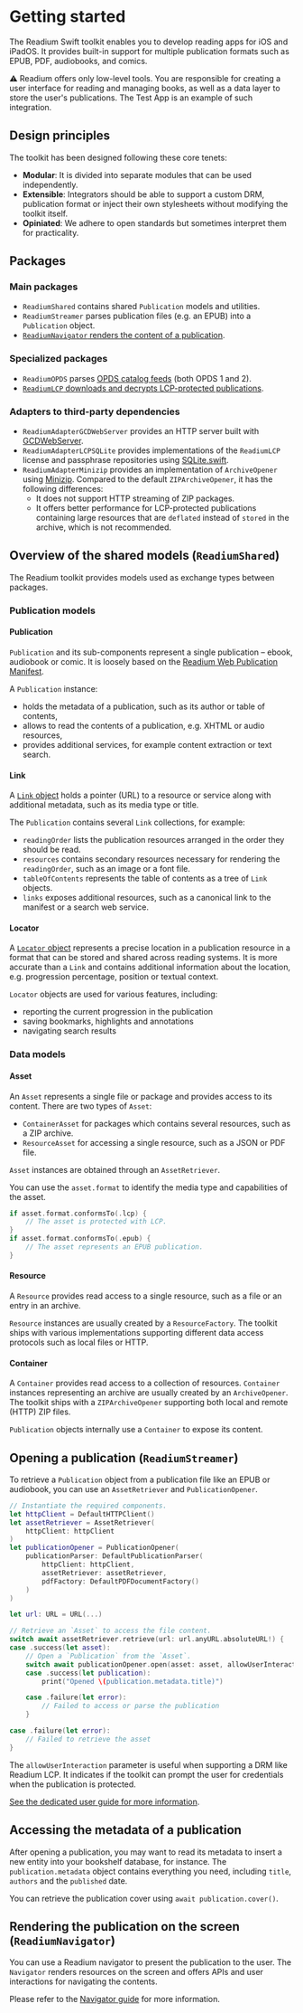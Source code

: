 # Getting started

The Readium Swift toolkit enables you to develop reading apps for iOS and iPadOS. It provides built-in support for multiple publication formats such as EPUB, PDF, audiobooks, and comics.

:warning: Readium offers only low-level tools. You are responsible for creating a user interface for reading and managing books, as well as a data layer to store the user's publications. The Test App is an example of such integration.

## Design principles

The toolkit has been designed following these core tenets:

* **Modular**: It is divided into separate modules that can be used independently.
* **Extensible**: Integrators should be able to support a custom DRM, publication format or inject their own stylesheets without modifying the toolkit itself.
* **Opiniated**: We adhere to open standards but sometimes interpret them for practicality.

## Packages

### Main packages

* `ReadiumShared` contains shared `Publication` models and utilities.
* `ReadiumStreamer` parses publication files (e.g. an EPUB) into a `Publication` object.
* [`ReadiumNavigator` renders the content of a publication](Navigator/Navigator.md).

### Specialized packages

* `ReadiumOPDS` parses [OPDS catalog feeds](https://opds.io) (both OPDS 1 and 2).
* [`ReadiumLCP` downloads and decrypts LCP-protected publications](Readium%20LCP.md).

### Adapters to third-party dependencies

* `ReadiumAdapterGCDWebServer` provides an HTTP server built with [GCDWebServer](https://github.com/swisspol/GCDWebServer).
* `ReadiumAdapterLCPSQLite` provides implementations of the `ReadiumLCP` license and passphrase repositories using [SQLite.swift](https://github.com/stephencelis/SQLite.swift).
* `ReadiumAdapterMinizip` provides an implementation of `ArchiveOpener` using [Minizip](https://github.com/marmelroy/Zip). Compared to the default `ZIPArchiveOpener`, it has the following differences:  
    * It does not support HTTP streaming of ZIP packages.  
    * It offers better performance for LCP-protected publications containing large resources that are `deflated` instead of `stored` in the archive, which is not recommended.

## Overview of the shared models (`ReadiumShared`)

The Readium toolkit provides models used as exchange types between packages.

### Publication models

#### Publication

`Publication` and its sub-components represent a single publication – ebook, audiobook or comic. It is loosely based on the [Readium Web Publication Manifest](https://readium.org/webpub-manifest/).

A `Publication` instance:

* holds the metadata of a publication, such as its author or table of contents,
* allows to read the contents of a publication, e.g. XHTML or audio resources,
* provides additional services, for example content extraction or text search.

#### Link

A [`Link` object](https://readium.org/webpub-manifest/#24-the-link-object) holds a pointer (URL) to a resource or service along with additional metadata, such as its media type or title.

The `Publication` contains several `Link` collections, for example:

* `readingOrder` lists the publication resources arranged in the order they should be read.
* `resources` contains secondary resources necessary for rendering the `readingOrder`, such as an image or a font file.
* `tableOfContents` represents the table of contents as a tree of `Link` objects.
* `links` exposes additional resources, such as a canonical link to the manifest or a search web service.

#### Locator

A [`Locator` object](https://readium.org/architecture/models/locators/) represents a precise location in a publication resource in a format that can be stored and shared across reading systems. It is more accurate than a `Link` and contains additional information about the location, e.g. progression percentage, position or textual context.

`Locator` objects are used for various features, including:

* reporting the current progression in the publication
* saving bookmarks, highlights and annotations
* navigating search results

### Data models

#### Asset

An `Asset` represents a single file or package and provides access to its content. There are two types of `Asset`:

* `ContainerAsset` for packages which contains several resources, such as a ZIP archive.
* `ResourceAsset` for accessing a single resource, such as a JSON or PDF file.

`Asset` instances are obtained through an `AssetRetriever`.

You can use the `asset.format` to identify the media type and capabilities of the asset.

```swift
if asset.format.conformsTo(.lcp) {
    // The asset is protected with LCP.
}
if asset.format.conformsTo(.epub) {
    // The asset represents an EPUB publication.
}
```

#### Resource

A `Resource` provides read access to a single resource, such as a file or an entry in an archive.

`Resource` instances are usually created by a `ResourceFactory`. The toolkit ships with various implementations supporting different data access protocols such as local files or HTTP.

#### Container

A `Container` provides read access to a collection of resources. `Container` instances representing an archive are usually created by an `ArchiveOpener`. The toolkit ships with a `ZIPArchiveOpener` supporting both local and remote (HTTP) ZIP files.

`Publication` objects internally use a `Container` to expose its content.

## Opening a publication (`ReadiumStreamer`)

To retrieve a `Publication` object from a publication file like an EPUB or audiobook, you can use an `AssetRetriever` and `PublicationOpener`.

```swift
// Instantiate the required components.
let httpClient = DefaultHTTPClient()
let assetRetriever = AssetRetriever(
    httpClient: httpClient
)
let publicationOpener = PublicationOpener(
    publicationParser: DefaultPublicationParser(
        httpClient: httpClient,
        assetRetriever: assetRetriever,
        pdfFactory: DefaultPDFDocumentFactory()
    )
)

let url: URL = URL(...)

// Retrieve an `Asset` to access the file content.
switch await assetRetriever.retrieve(url: url.anyURL.absoluteURL!) {
case .success(let asset):
    // Open a `Publication` from the `Asset`.
    switch await publicationOpener.open(asset: asset, allowUserInteraction: true, sender: view) {
    case .success(let publication):
        print("Opened \(publication.metadata.title)")

    case .failure(let error):
        // Failed to access or parse the publication
    }

case .failure(let error):
    // Failed to retrieve the asset
}
```

The `allowUserInteraction` parameter is useful when supporting a DRM like Readium LCP. It indicates if the toolkit can prompt the user for credentials when the publication is protected.

[See the dedicated user guide for more information](Open%20Publication.md).

## Accessing the metadata of a publication

After opening a publication, you may want to read its metadata to insert a new entity into your bookshelf database, for instance. The `publication.metadata` object contains everything you need, including `title`, `authors` and the `published` date.

You can retrieve the publication cover using `await publication.cover()`.

## Rendering the publication on the screen (`ReadiumNavigator`)

You can use a Readium navigator to present the publication to the user. The `Navigator` renders resources on the screen and offers APIs and user interactions for navigating the contents.

Please refer to the [Navigator guide](Navigator/Navigator.md) for more information.
